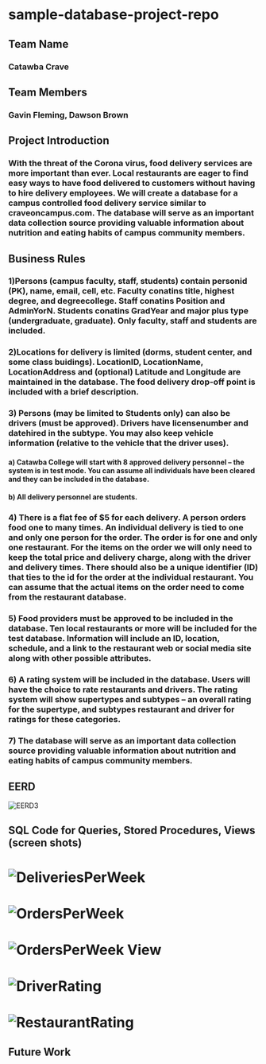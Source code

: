 # sample-database-project-repo
## Team Name
### Catawba Crave
## Team Members
### Gavin Fleming, Dawson Brown
## Project Introduction
### With the threat of the Corona virus, food delivery services are more important than ever. Local restaurants are eager to find easy ways to have food delivered to customers without having to hire delivery employees. We will create a database for a campus controlled food delivery service similar to craveoncampus.com. The database will serve as an important data collection source providing valuable information about nutrition and eating habits of campus community members.
## Business Rules
  ### 1)Persons (campus faculty, staff, students) contain personid (PK), name, email, cell, etc.  Faculty conatins title, highest degree, and degreecollege. Staff conatins Position and AdminYorN. Students conatins GradYear and major plus type (undergraduate, graduate). Only faculty, staff and students are included.
  ### 2)Locations for delivery is limited (dorms, student center, and some class buidings). LocationID, LocationName, LocationAddress and (optional) Latitude and Longitude are maintained in the database. The food delivery drop-off point is included with a brief description.
  ### 3)	Persons (may be limited to Students only) can also be drivers (must be approved). Drivers have licensenumber and datehired in the subtype. You may also keep vehicle information (relative to the vehicle that the driver uses).
  ####  a)	Catawba College will start with 8 approved delivery personnel – the system is in test mode.  You can assume all individuals have been cleared and they can be included in the database.
  ####  b)	All delivery personnel are students.
  ### 4)	There is a flat fee of $5 for each delivery. A person orders food one to many times. An individual delivery is tied to one and only one person for the order. The order is for one and only one restaurant. For the items on the order we will only need to keep the total price and delivery charge, along with the driver and delivery times. There should also be a unique identifier (ID) that ties to the id for the order at the individual restaurant. You can assume that the actual items on the order need to come from the restaurant database.
  ### 5)	Food providers must be approved to be included in the database. Ten local restaurants or more will be included for the test database. Information will include an ID, location, schedule, and a link to the restaurant web or social media site along with other possible attributes.
  ### 6)	A rating system will be included in the database. Users will have the choice to rate restaurants and drivers. The rating system will show supertypes and subtypes – an overall rating for the supertype, and subtypes restaurant and driver for ratings for these categories.
  ### 7)	The database will serve as an important data collection source providing valuable information about nutrition and eating habits of campus community members.

## EERD
![EERD3](https://user-images.githubusercontent.com/93001035/144285829-f60cbb69-6487-4733-a77a-600a21b05766.png)

## SQL Code for Queries, Stored Procedures, Views (screen shots)
# ![DeliveriesPerWeek](https://user-images.githubusercontent.com/93001035/144284033-57cd8fef-1549-4bc7-a563-99fd8dea1a54.png)
# ![OrdersPerWeek](https://user-images.githubusercontent.com/93001035/144284069-766ec483-59e1-43d0-8cae-37cd52728d33.png)
# ![OrdersPerWeek View](https://user-images.githubusercontent.com/93001035/144284059-94a4789b-e9a3-45fa-98de-4e71190f72d6.png)
# ![DriverRating](https://user-images.githubusercontent.com/93001035/144284050-4bb173f1-b43c-4e66-bd66-e591c14a7727.png)
# ![RestaurantRating](https://user-images.githubusercontent.com/93001035/144284074-535ab2f4-5e5b-4213-a9bc-9b97df0f1858.png)

## Future Work

